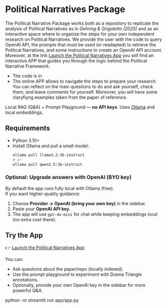 # Political Narratives Package

The Political Narrative Package works both as a repository to replicate the analysis of Political Narratives as in *Gehring & Grigoletto (2025)* and as an interactive space where to organize the steps for your own independent research on Political Narratives.
We provide the user with the code to query OpenAI API, the prompts that must be used (or readapted) to retrieve the Political Narratives, and some instructions to create an OpenAI API account.
Moreover, at the link [Launch the Political Narratives App](https://political-narratives-package-jagwm2r46rtwhevafwwga5.streamlit.app/) you will find an interactive APP that guides you through the logic behind the Political Narrative Framework.

- The code is in
- The online APP allows to navigate the steps to prepare your research. You can reflect on the main questions to do and ask yourself, check them, and leave comments for yourself. Moreover, you will have some claryfiyng examples taken from the paper of reference. 

Local RAG (Q&A) + Prompt Playground — **no API keys**. Uses [Ollama](https://ollama.com) and local embeddings.

## Requirements
- Python 3.10+
- Install Ollama and pull a small model:
  ```bash
  ollama pull llama3.2:3b-instruct
  # or
  ollama pull qwen2.5:3b-instruct

### Optional: Upgrade answers with OpenAI (BYO key)
By default the app runs fully local with Ollama (free).  
If you want higher-quality guidance:
1. Choose **Provider → OpenAI (bring your own key)** in the sidebar.
2. Paste your **OpenAI API key**.
3. The app will use `gpt-4o-mini` for chat while keeping embeddings local (no extra cost there).

## Try the App

👉 [Launch the Political Narratives App](https://political-narratives-package-jagwm2r46rtwhevafwwga5.streamlit.app/)

You can:
- Ask questions about the paper/repo (locally indexed).
- Use the prompt playground to experiment with Drama Triangle annotations.
- Optionally, provide your own OpenAI key in the sidebar for more powerful Q&A.

python -m streamlit run app/app.py
